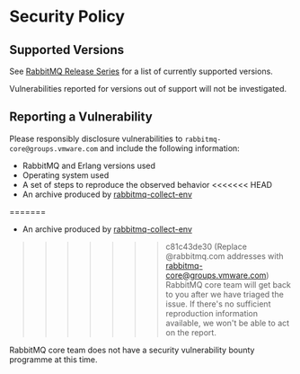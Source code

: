 # Security Policy

## Supported Versions

See [RabbitMQ Release Series](https://www.rabbitmq.com/versions.html) for a list of currently supported
versions.

Vulnerabilities reported for versions out of support will not be investigated.


## Reporting a Vulnerability

Please responsibly disclosure vulnerabilities to `rabbitmq-core@groups.vmware.com` and include the following information:

 * RabbitMQ and Erlang versions used
 * Operating system used
 * A set of steps to reproduce the observed behavior
<<<<<<< HEAD
 * An archive produced by [rabbitmq-collect-env](https://github.com/rabbitmq/support-tools/blob/master/scripts/rabbitmq-collect-env)
 
=======
 * An archive produced by [rabbitmq-collect-env](https://github.com/rabbitmq/support-tools/blob/main/scripts/rabbitmq-collect-env)

>>>>>>> c81c43de30 (Replace @rabbitmq.com addresses with rabbitmq-core@groups.vmware.com)
 RabbitMQ core team will get back to you after we have triaged the issue. If there's no sufficient reproduction
 information available, we won't be able to act on the report.

 RabbitMQ core team does not have a security vulnerability bounty programme at this time.

